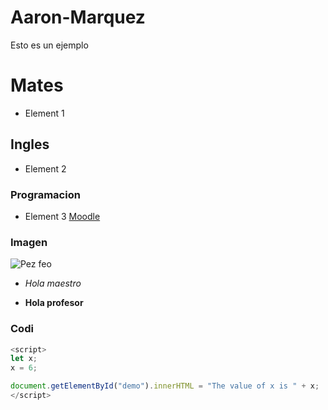 # Aaron-Marquez
Esto es un ejemplo
# Mates
- Element 1
## Ingles
- Element 2
### Programacion
- Element 3
[Moodle](https://moodle.elpuig.xeill.net/course/view.php?id=549)
### Imagen
![Pez feo](https://fotografias.larazon.es/clipping/cmsimages01/2021/10/04/AB12226F-B636-4BD0-8CFB-C4B11D8903CE/98.jpg?crop=654,368,x27,y0&width=1900&height=1069&optimize=low&format=webply)

-  *Hola maestro* 

- **Hola profesor**

### Codi
```javascript
<script>
let x;
x = 6;

document.getElementById("demo").innerHTML = "The value of x is " + x;
</script>
```
